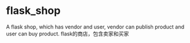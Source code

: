 # flask_shop
A flask shop, which has vendor and user, vendor can publish product and user can buy product. flask的商店，包含卖家和买家
